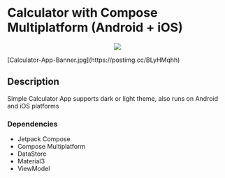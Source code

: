 # Calculator with Compose Multiplatform (Android + iOS)

<p align="center">
  <img src="https://i.postimg.cc/j2qcq2yr/Calculator-App-Banner.jpg" href="">
</p> 
  [Calculator-App-Banner.jpg](https://postimg.cc/BLyHMqhh)

## Description

Simple Calculator App supports dark or light theme, also runs on Android and iOS platforms

### Dependencies

* Jetpack Compose
* Compose Multiplatform
* DataStore
* Material3
* ViewModel
